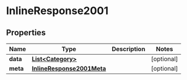 
# InlineResponse2001

## Properties
Name | Type | Description | Notes
------------ | ------------- | ------------- | -------------
**data** | [**List&lt;Category&gt;**](Category.md) |  |  [optional]
**meta** | [**InlineResponse2001Meta**](InlineResponse2001Meta.md) |  |  [optional]



